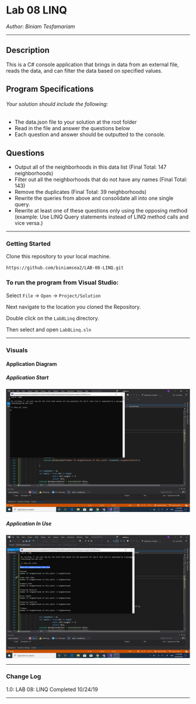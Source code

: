 # Lab 08 LINQ

*Author: Biniam Tesfamariam*

----

## Description
This is a C# console application that brings in data from an 
external file, reads the data, and can filter the data based on specified values.


## Program Specifications  
###### Your solution should include the following:

- The data.json file to your solution at the root folder  
- Read in the file and answer the questions below  
- Each question and answer should be outputted to the console.  
## Questions

- Output all of the neighborhoods in this data list (Final Total: 147 neighborhoods)  
- Filter out all the neighborhoods that do not have any names (Final Total: 143)  
- Remove the duplicates (Final Total: 39 neighborhoods)  
- Rewrite the queries from above and consolidate all into one single query.  
- Rewrite at least one of these questions only using the opposing method (example: Use LINQ Query statements instead of LINQ method calls and vice versa.)  
 


---

### Getting Started
Clone this repository to your local machine.

```
https://github.com/biniamsea2/LAB-08-LINQ.git
```

### To run the program from Visual Studio:
Select ```File``` -> ```Open``` -> ```Project/Solution```

Next navigate to the location you cloned the Repository.

Double click on the ```Lab8Linq``` directory.

Then select and open ```Lab8Linq.sln```

---

### Visuals

#### Application Diagram  
##### Application Start  

![Image](https://github.com/biniamsea2/LAB-08-LINQ/blob/master/Screenshots/Screenshot%20(41).png)  



##### Application In Use  

![Image](https://github.com/biniamsea2/LAB-08-LINQ/blob/master/Screenshots/Screenshot%20(40).png)

---

### Change Log
1.0: LAB 08: LINQ Completed 10/24/19  


------------------------------
